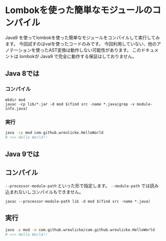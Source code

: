 # Lombokを使った簡単なモジュールのコンパイル

Java9 を使ってlombokを使った簡単なモジュールをコンパイルして実行してみます。
今回試すのはvalを使ったコードのみです。
今回利用していない、他のアノテーションを使ったAST変換は動作しない可能性があります。
このドキュメントは lombokが Java9 で完全に動作する保証はしておりません。

## Java 8では

### コンパイル

```
mkdir mod
javac -cp lib/*.jar -d mod $(find src -name *.java|grep -v module-info.java)
```

### 実行

```bash
java -cp mod com.github.wreulicke.HelloWorld
# >>> Hello World!!
```

## Java 9では

## コンパイル

`--processor-module-path` といった形で指定します。 `--module-path` では読み込まれないしコンパイルもできません。

```
javac --processor-module-path lib -d mod $(find src -name *.java)
```

## 実行

```bash
java -p mod -m com.github.wreulicke/com.github.wreulicke.HelloWorld
# >>> Hello World!!
```